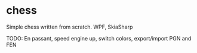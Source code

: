 # chess
Simple chess written from scratch. WPF, SkiaSharp

TODO: En passant, speed engine up, switch colors, export/import PGN and FEN
